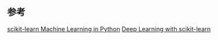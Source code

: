 ## 参考
[scikit-learn Machine Learning in Python](https://scikit-learn.org/stable/index.html)
[Deep Learning with scikit-learn](https://towardsdatascience.com/deep-learning-with-scikit-learn-1de142d96118)